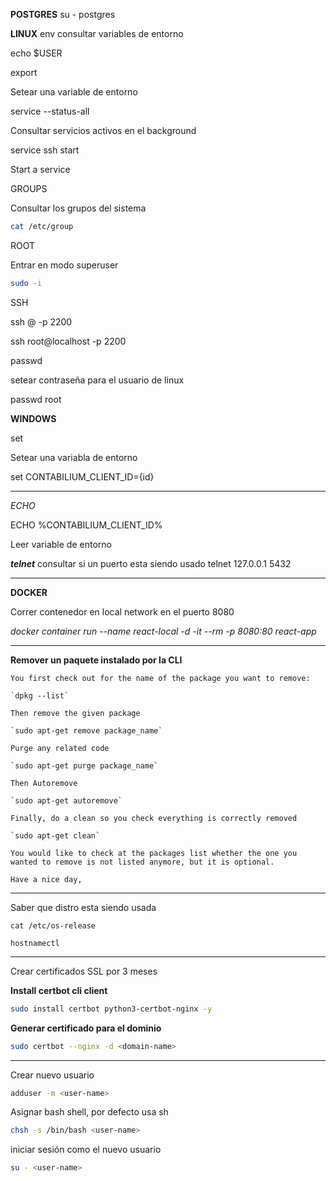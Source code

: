 **POSTGRES**
su - postgres

**LINUX**
env
consultar variables de entorno

echo $USER

export

Setear una variable de entorno

service --status-all

Consultar servicios activos en el background

service ssh start

Start a service

GROUPS

Consultar los grupos del sistema

```bash
cat /etc/group
```

ROOT

Entrar en modo superuser

```bash
sudo -i
```

SSH

ssh <password>@<ip> -p 2200

ssh root@localhost -p 2200

passwd

setear contraseña para el usuario de linux

passwd root

**WINDOWS**

set

Setear una variabla de entorno

set CONTABILIUM_CLIENT_ID={id}

---

*ECHO*

ECHO %CONTABILIUM_CLIENT_ID%

Leer variable de entorno

***telnet***
consultar si un puerto esta siendo usado
telnet 127.0.0.1 5432

---
**DOCKER**

Correr contenedor en local network en el puerto 8080

*docker container run --name react-local -d -it --rm -p 8080:80 react-app*

---
**Remover un paquete instalado por la CLI**
```
You first check out for the name of the package you want to remove:

`dpkg --list`

Then remove the given package

`sudo apt-get remove package_name`

Purge any related code

`sudo apt-get purge package_name`

Then Autoremove

`sudo apt-get autoremove`

Finally, do a clean so you check everything is correctly removed

`sudo apt-get clean`

You would like to check at the packages list whether the one you wanted to remove is not listed anymore, but it is optional.

Have a nice day,
```

---

Saber que distro esta siendo usada

```
cat /etc/os-release
```

```
hostnamectl
```
---

Crear certificados SSL por 3 meses

**Install certbot cli client**

```bash
sudo install certbot python3-certbot-nginx -y
```

**Generar certificado para el dominio**

```bash
sudo certbot --nginx -d <domain-name>
```

---

Crear nuevo usuario

```bash
adduser -m <user-name>
```

Asignar bash shell, por defecto usa sh

```bash
chsh -s /bin/bash <user-name>
```

iniciar sesión como el nuevo usuario

```bash
su - <user-name>
```
